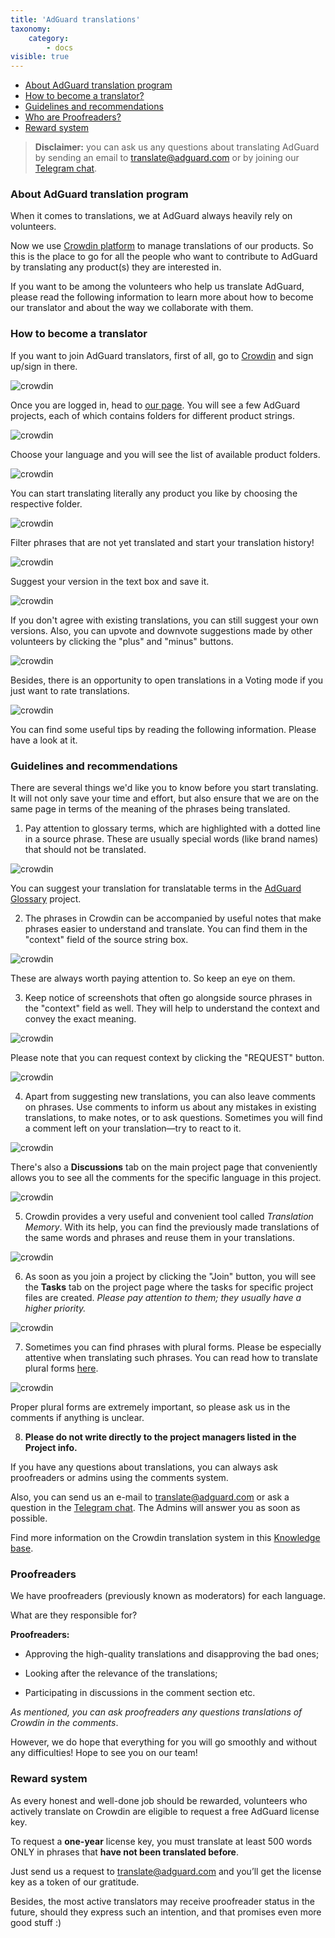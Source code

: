 ```yaml
---
title: 'AdGuard translations'
taxonomy:
    category:
        - docs
visible: true
---
```


* [About AdGuard translation program](#program)
* [How to become a translator?](#become-translator)
* [Guidelines and recommendations](#guidelines)
* [Who are Proofreaders?](#proofreaders)
* [Reward system](#rewards)

>**Disclaimer:** you can ask us any questions about translating AdGuard by sending an email to [translate@adguard.com](mailto:translate@adguard.com) or by joining our [Telegram chat](https://t.me/joinchat/UVYTLcHbr8JmOGIy).

<a name="program"></a>
### About AdGuard translation program

When it comes to translations, we at AdGuard always heavily rely on volunteers.

Now we use [Crowdin platform](https://crowdin.com/) to manage translations of our products. So this is the place to go for all the people who want to contribute to AdGuard by translating any product(s) they are interested in.

If you want to be among the volunteers who help us translate AdGuard, please read the following information to learn more about how to become our translator and about the way we collaborate with them.

<a name="become-translator"></a>

### How to become a translator

If you want to join AdGuard translators, first of all, go to [Crowdin](https://crowdin.com/) and sign up/sign in there.


![crowdin](https://cdn.adguard.com/public/Adguard/kb/en/ag-translations/main-screen.png) 


Once you are logged in, head to [our page](https://crowdin.com/profile/adguard/). You will see a few AdGuard projects, each of which contains folders for different product strings.

![crowdin](https://cdn.adguard.com/public/Adguard/kb/en/ag-translations/projects.png) 


Choose your language and you will see the list of available product folders. 


![crowdin](https://cdn.adguard.com/public/Adguard/kb/en/ag-translations/languages.png) 


You can start translating literally any product you like by choosing the respective folder.


![crowdin](https://cdn.adguard.com/public/Adguard/kb/en/ag-translations/folders.png) 


Filter phrases that are not yet translated and start your translation history!


![crowdin](https://cdn.adguard.com/public/Adguard/kb/en/ag-translations/filter.png) 


Suggest your version in the text box and save it.

![crowdin](https://cdn.adguard.com/public/Adguard/kb/en/ag-translations/text-box.png) 


If you don't agree with existing translations, you can still suggest your own versions. Also, you can upvote and downvote suggestions made by other volunteers by clicking the "plus" and "minus" buttons.
  
![crowdin](https://cdn.adguard.com/public/Adguard/kb/en/ag-translations/vote.png) 

Besides, there is an opportunity to open translations in a Voting mode if you just want to rate translations.

![crowdin](https://cdn.adguard.com/public/Adguard/kb/en/ag-translations/mode.png)


You can find some useful tips by reading the following information. Please have a look at it.

 
<a name="guidelines"></a>

### Guidelines and recommendations

There are several things we'd like you to know before you start translating. It will not only save your time and effort, but also ensure that we are on the same page in terms of the meaning of the phrases being translated.

1. Pay attention to glossary terms, which are highlighted with a dotted line in a source phrase. These are usually special words (like brand names) that should not be translated.

![crowdin](https://cdn.adguard.com/public/Adguard/kb/en/ag-translations/terms.png) 

You can suggest your translation for translatable terms in the [AdGuard Glossary](https://crowdin.com/project/adguard-glossary) project.

2. The phrases in Crowdin can be accompanied by useful notes that make phrases easier to understand and translate. You can find them in the "context" field of the source string box.

![crowdin](https://cdn.adguard.com/public/Adguard/kb/en/ag-translations/context-note.png) 


These are always worth paying attention to. So keep an eye on them.


3. Keep notice of screenshots that often go alongside source phrases in the "context" field as well. They will help to understand the context and convey the exact meaning.

![crowdin](https://cdn.adguard.com/public/Adguard/kb/en/ag-translations/screenshot.png) 


Please note that you can request context by clicking the "REQUEST" button.

![crowdin](https://cdn.adguard.com/public/Adguard/kb/en/ag-translations/request.png)


4. Apart from suggesting new translations, you can also leave comments on phrases. Use comments to inform us about any mistakes in existing translations, to make notes, or to ask questions. Sometimes you will find a comment left on your translation—try to react to it.

![crowdin](https://cdn.adguard.com/public/Adguard/kb/en/ag-translations/comments.png) 


There's also a **Discussions** tab on the main project page that conveniently allows you to see all the comments for the specific language in this project.

![crowdin](https://cdn.adguard.com/public/Adguard/kb/en/ag-translations/discussions.png) 


5. Crowdin provides a very useful and convenient tool called _Translation Memory_. With its help, you can find the previously made translations of the same words and phrases and reuse them in your translations.


![crowdin](https://cdn.adguard.com/public/Adguard/kb/en/ag-translations/tm.png) 


6. As soon as you join a project by clicking the "Join" button, you will see the **Tasks** tab on the project page where the tasks for specific project files are created. _Please pay attention to them; they usually have a higher priority._

![crowdin](https://cdn.adguard.com/public/Adguard/kb/en/ag-translations/tasks.png) 


7. Sometimes you can find phrases with plural forms. Please be especially attentive when translating such phrases. You can read how to translate plural forms [here](https://kb.adguard.com/en/miscellaneous/plurals).

![crowdin](https://cdn.adguard.com/public/Adguard/kb/en/ag-translations/plurals.png) 


Proper plural forms are extremely important, so please ask us in the comments if anything is unclear.


8. **Please do not write directly to the project managers listed in the Project info.** 

If you have any questions about translations, you can always ask proofreaders or admins using the comments system.

Also, you can send us an e-mail to [translate@adguard.com](mailto:translate@adguard.com) or ask a question in the [Telegram chat](https://t.me/joinchat/CBcY6Au3K0AtD35a2r1y8w). The Admins will answer you as soon as possible.

Find more information on the Crowdin translation system in this [Knowledge base](https://support.crowdin.com).


<a name="proofreaders"></a>
### Proofreaders

We have proofreaders (previously known as moderators) for each language.

What are they responsible for?

**Proofreaders:**

- Approving the high-quality translations and disapproving the bad ones;

- Looking after the relevance of the translations;

- Participating in discussions in the comment section etc.


_As mentioned, you can ask proofreaders any questions translations of Crowdin in the comments_.


However, we do hope that everything for you will go smoothly and without any difficulties! Hope to see you on our team!


<a name="rewards"></a>

### Reward system

As every honest and well-done job should be rewarded, volunteers who actively translate on Crowdin are eligible to request a free AdGuard license key.

To request a **one-year** license key, you must translate at least 500 words ONLY in phrases that **have not been translated before**.

Just send us a request to [translate@adguard.com](mailto:translate@adguard.com) and you’ll get the license key as a token of our gratitude.

Besides, the most active translators may receive proofreader status in the future, should they express such an intention, and that promises even more good stuff :)
